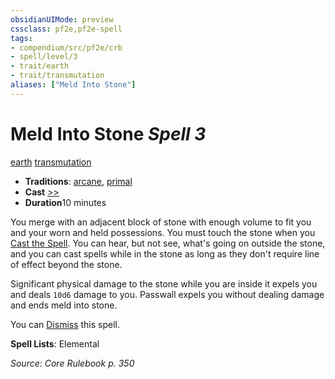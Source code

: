 ```yaml
---
obsidianUIMode: preview
cssclass: pf2e,pf2e-spell
tags:
- compendium/src/pf2e/crb
- spell/level/3
- trait/earth
- trait/transmutation
aliases: ["Meld Into Stone"]
---
```

# Meld Into Stone *Spell 3*   
[earth](../../Rules/traits/earth.md)  [transmutation](../../Rules/traits/transmutation.md)  

- **Traditions**: [arcane](../../Rules/traits/arcane.md), [primal](../../Rules/traits/primal.md)
- **Cast** [>>](../../Rules/core-rulebook/chapter-9-playing-the-game.md#Actions "Two-Action") 
- **Duration**10 minutes

You merge with an adjacent block of stone with enough volume to fit you and your worn and held possessions. You must touch the stone when you [Cast the Spell](../../Rules/actions/cast-a-spell.md). You can hear, but not see, what's going on outside the stone, and you can cast spells while in the stone as long as they don't require line of effect beyond the stone.

Significant physical damage to the stone while you are inside it expels you and deals `10d6` damage to you. Passwall expels you without dealing damage and ends meld into stone.

You can [Dismiss](../../Rules/actions/dismiss.md) this spell.

**Spell Lists**: Elemental

*Source: Core Rulebook p. 350*